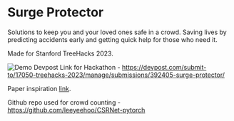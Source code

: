 # Surge Protector
Solutions to keep you and your loved ones safe in a crowd. Saving lives by predicting accidents early and getting quick help for those who need it.

Made for Stanford TreeHacks 2023.

![Demo](https://media.giphy.com/media/RKy9FLsvn4KipzMbeB/giphy.gif)
Devpost Link for Hackathon - https://devpost.com/submit-to/17050-treehacks-2023/manage/submissions/392405-surge-protector/


Paper inspiration [link](https://arxiv.org/pdf/1802.10062.pdf).


Github repo used for crowd counting - https://github.com/leeyeehoo/CSRNet-pytorch
